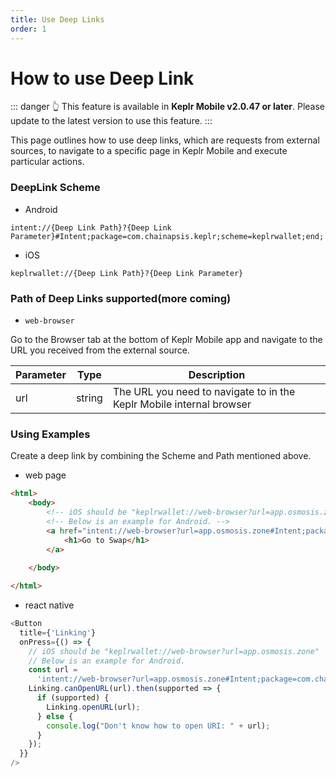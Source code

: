 ```yaml
---
title: Use Deep Links
order: 1
---
```


# How to use Deep Link

::: danger
:point_up_2: This feature is available in **Keplr Mobile v2.0.47 or later**. 
Please update to the latest version to use this feature.
:::

This page outlines how to use deep links, which are requests from external sources, to navigate to a specific page in Keplr Mobile and execute particular actions.

### DeepLink Scheme

 - Android
```
intent://{Deep Link Path}?{Deep Link Parameter}#Intent;package=com.chainapsis.keplr;scheme=keplrwallet;end;
```

 - iOS
```
keplrwallet://{Deep Link Path}?{Deep Link Parameter}
```

### Path of Deep Links supported(more coming)

 - `web-browser`

Go to the Browser tab at the bottom of Keplr Mobile app and navigate to the URL you received from the external source.

| Parameter | Type | Description |
| --- | --- | --- |
| url | string | The URL you need to navigate to in the Keplr Mobile internal browser |

### Using Examples

Create a deep link by combining the Scheme and Path mentioned above.

 - web page

```html
<html>
	<body>
		<!-- iOS should be "keplrwallet://web-browser?url=app.osmosis.zone" -->
		<!-- Below is an example for Android. -->
		<a href="intent://web-browser?url=app.osmosis.zone#Intent;package=com.chainapsis.keplr;scheme=keplrwallet;end;">
			<h1>Go to Swap</h1>
		</a>
	
	</body>

</html>
```

 - react native

```javascript
<Button
  title={'Linking'}
  onPress={() => {
    // iOS should be "keplrwallet://web-browser?url=app.osmosis.zone"
    // Below is an example for Android.
    const url =
      'intent://web-browser?url=app.osmosis.zone#Intent;package=com.chainapsis.keplr;scheme=keplrwallet;end;';
    Linking.canOpenURL(url).then(supported => {
      if (supported) {
        Linking.openURL(url);
      } else {
        console.log("Don't know how to open URI: " + url);
      }
    });
  }}
/>
```
